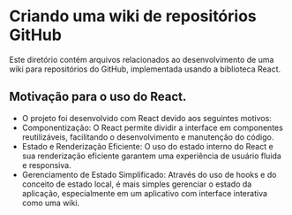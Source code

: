 # Criando uma wiki de repositórios GitHub
Este diretório contém arquivos relacionados ao desenvolvimento de uma wiki para repositórios do GitHub, implementada usando a biblioteca React.

## Motivação para o uso do React.
* O projeto foi desenvolvido com React devido aos seguintes motivos:
* Componentização: O React permite dividir a interface em componentes reutilizáveis, facilitando o desenvolvimento e manutenção do código.
* Estado e Renderização Eficiente: O uso do estado interno do React e sua renderização eficiente garantem uma experiência de usuário fluida e responsiva.
* Gerenciamento de Estado Simplificado: Através do uso de hooks e do conceito de estado local, é mais simples gerenciar o estado da aplicação, especialmente em um aplicativo com interface interativa como uma wiki.
